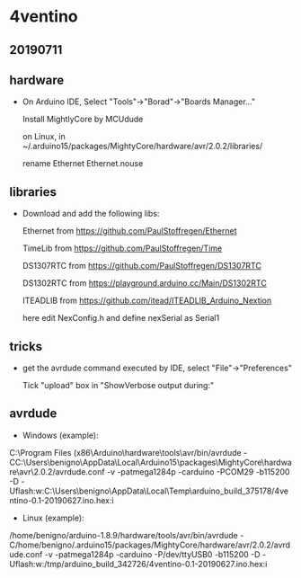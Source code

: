 # 4ventino

## 20190711

## hardware
- On Arduino IDE, Select "Tools"->"Borad"->"Boards Manager..."

  Install MightlyCore by MCUdude
  
     on Linux, in ~/.arduino15/packages/MightyCore/hardware/avr/2.0.2/libraries/
     
     rename Ethernet Ethernet.nouse

## libraries
- Download and add the following libs:

  Ethernet  from https://github.com/PaulStoffregen/Ethernet
  
  TimeLib   from https://github.com/PaulStoffregen/Time
  
  DS1307RTC from https://github.com/PaulStoffregen/DS1307RTC
  
  DS1302RTC from https://playground.arduino.cc/Main/DS1302RTC
  
  ITEADLIB  from https://github.com/itead/ITEADLIB_Arduino_Nextion
  
     here edit NexConfig.h and define nexSerial as Serial1

## tricks
- get the avrdude command executed by IDE, select "File"->"Preferences"

  Tick "upload" box in "ShowVerbose output during:"

## avrdude
- Windows (example):

C:\Program Files (x86\Arduino\hardware\tools\avr/bin/avrdude
-CC:\Users\benigno\AppData\Local\Arduino15\packages\MightyCore\hardware\avr\2.0.2/avrdude.conf
-v
-patmega1284p
-carduino
-PCOM29
-b115200
-D
-Uflash:w:C:\Users\benigno\AppData\Local\Temp\arduino_build_375178/4ventino-0.1-20190627.ino.hex:i

- Linux (example):

/home/benigno/arduino-1.8.9/hardware/tools/avr/bin/avrdude
-C/home/benigno/.arduino15/packages/MightyCore/hardware/avr/2.0.2/avrdude.conf
-v
-patmega1284p
-carduino
-P/dev/ttyUSB0
-b115200
-D
-Uflash:w:/tmp/arduino_build_342726/4ventino-0.1-20190627.ino.hex:i
